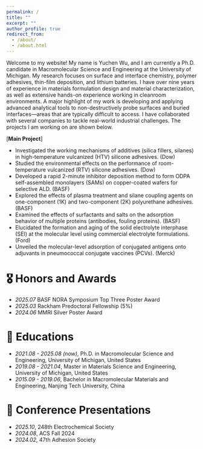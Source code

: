 ```yaml
---
permalink: /
title: ""
excerpt: ""
author_profile: true
redirect_from: 
  - /about/
  - /about.html
---
```


Welcome to my website! My name is Yuchen Wu, and I am currently a Ph.D. candidate in Macromolecular Science and Engineering at the University of Michigan. My research focuses on surface and interface chemistry, polymer adhesives, thin-film deposition, and lithium batteries. I have over nine years of experience in materials formulation design and material characterization, as well as extensive hands-on experience working in cleanroom environments. A major highlight of my work is developing and applying advanced analytical tools to non-destructively probe surfaces and buried interfaces—areas that are typically difficult to access. I have collaborated with several companies to tackle real-world industrial challenges. The projects I am working on are shown below.

[**Main Project**]
- Investigated the working mechanisms of additives (silica fillers, silanes) in high-temperature vulcanized (HTV) silicone adhesives. (Dow)
- Studied the environmental effects on the performance of room-temperature vulcanized (RTV) silicone adhesives. (Dow)
- Developed a rapid 2-minute inhibitor deposition method to form ODPA self-assembled monolayers (SAMs) on copper-coated wafers for selective ALD. (BASF)
- Explored the effects of plasma treatment and silane coupling agents on one-component (1K) and two-component (2K) polyurethane adhesives. (BASF)
- Examined the effects of surfactants and salts on the adsorption behavior of multiple proteins (antibodies, fouling proteins). (BASF)
- Elucidated the formation and aging of the solid electrolyte interphase (SEI) at the molecular level using commercial electrolyte formulations. (Ford)
- Unveiled the molecular-level adsorption of conjugated antigens onto adjuvants in pneumococcal conjugate vaccines (PCVs). (Merck)



# 🎖 Honors and Awards
- *2025.07* BASF NORA Symposium Top Three Poster Award
- *2025.03* Rackham Predoctoral Fellowship (5%)
- *2024.06* MMRI Silver Poster Award


# 📖 Educations
- *2021.08 - 2025.08 (now)*, Ph.D. in Macromolecular Science and Engineering, University of Michigan, United States
- *2019.08 - 2021.04*, Master in Materials Science and Engineering, University of Michigan, United States
- *2015.09 - 2019.06*, Bachelor in Macromolecular Materials and Engineering, Nanjing Tech University, China 


# 💬 Conference Presentations
- *2025.10*, 248th Electrochemical Society
- *2024.08*, ACS Fall 2024
- *2024.02*, 47th Adhesion Society

